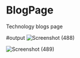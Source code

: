 # BlogPage
Technology blogs page

#output
![Screenshot (488)](https://github.com/Shivani078/BlogPage/assets/122476400/20dbc684-2764-4c70-b32b-334db9e2c912)

![Screenshot (489)](https://github.com/Shivani078/BlogPage/assets/122476400/b94ee4c6-d059-4db7-b5ea-0a1903405567)
